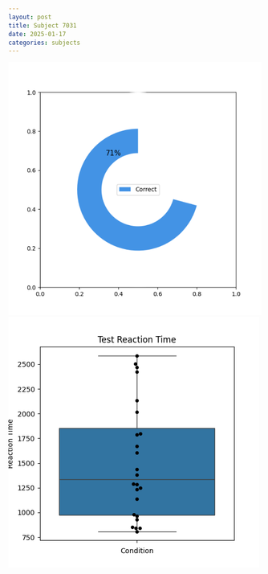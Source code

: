 ```yaml
---
layout: post
title: Subject 7031
date: 2025-01-17
categories: subjects
---
```


![](data/7031/run-30/7031_FN_acc_test.png)
![](data/7031/run-30/7031_FN_rt.png)
